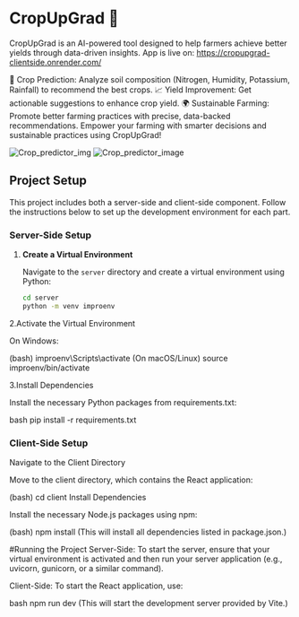 
# CropUpGrad 🌱
CropUpGrad is an AI-powered tool designed to help farmers achieve better yields through data-driven insights.
App is live on: https://cropupgrad-clientside.onrender.com/

🌾 Crop Prediction: Analyze soil composition (Nitrogen, Humidity, Potassium, Rainfall) to recommend the best crops.
📈 Yield Improvement: Get actionable suggestions to enhance crop yield.
🌍 Sustainable Farming: Promote better farming practices with precise, data-backed recommendations.
Empower your farming with smarter decisions and sustainable practices using CropUpGrad!


![Crop_predictor_img](https://github.com/user-attachments/assets/a7d21656-bcee-446b-b206-3f49e59fc09e)
![Crop_predictor_image](https://github.com/user-attachments/assets/13f272bb-8e4f-4bbe-99f3-1d7790baf60e)


## Project Setup

This project includes both a server-side and client-side component. Follow the instructions below to set up the development environment for each part.

### Server-Side Setup

1. **Create a Virtual Environment**

   Navigate to the `server` directory and create a virtual environment using Python:

   ```bash
   cd server
   python -m venv improenv

2.Activate the Virtual Environment

  On Windows:
  
  (bash)
  improenv\Scripts\activate
  (On macOS/Linux)
  source improenv/bin/activate
  
3.Install Dependencies
  
  Install the necessary Python packages from requirements.txt:
  
  bash
  pip install -r requirements.txt
  
### Client-Side Setup
Navigate to the Client Directory

Move to the client directory, which contains the React application:

(bash)
cd client
Install Dependencies

Install the necessary Node.js packages using npm:

(bash)
npm install
(This will install all dependencies listed in package.json.)

#Running the Project
Server-Side: To start the server, ensure that your virtual environment is activated and then run your server application (e.g., uvicorn, gunicorn, or a similar command).

Client-Side: To start the React application, use:

bash
npm run dev
(This will start the development server provided by Vite.)
  
